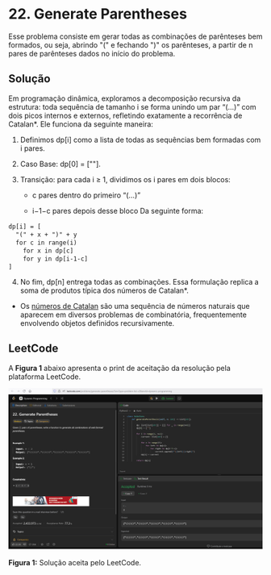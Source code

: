 # 22. Generate Parentheses


Esse problema consiste em gerar todas as combinações de parênteses bem formados, ou seja, abrindo "(" e fechando ")" os parênteses, a partir de n pares de parênteses dados no início do problema.


## Solução

Em programação dinâmica, exploramos a decomposição recursiva da estrutura: toda sequência de tamanho i se forma unindo um par “(…)” com dois picos internos e externos, refletindo exatamente a recorrência de Catalan*. Ele funciona da seguinte maneira:


1. Definimos dp[i] como a lista de todas as sequências bem formadas com i pares.

2. Caso Base: dp[0] = [""].

3. Transição: para cada i ≥ 1, dividimos os i pares em dois blocos:

    - c pares dentro do primeiro “(…)”

    - i−1−c pares depois desse bloco
Da seguinte forma:
```
dp[i] = [
  "(" + x + ")" + y
  for c in range(i)
    for x in dp[c]
    for y in dp[i-1-c]
]
```

4. No fim, dp[n] entrega todas as combinações. Essa formulação replica a soma de produtos típica dos números de Catalan*.

* Os [números de Catalan](https://pt.wikipedia.org/wiki/N%C3%BAmeros_de_Catalan) são uma sequência de números naturais que aparecem em diversos problemas de combinatória, frequentemente envolvendo objetos definidos recursivamente.


## LeetCode

A **Figura 1** abaixo apresenta o print de aceitação da resolução pela plataforma LeetCode.

![Figura 1: Aceitação da solução proposta pelo LeetCode](../assets/LC22.png)

**Figura 1:** Solução aceita pelo LeetCode.
